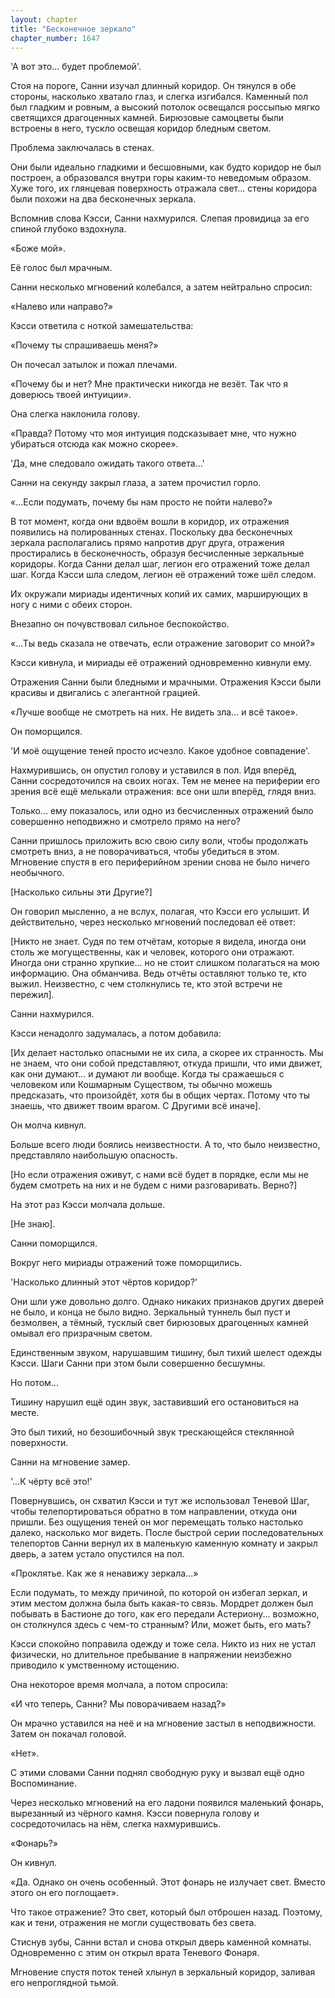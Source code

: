 ```yaml
---
layout: chapter
title: "Бесконечное зеркало"
chapter_number: 1647
---
```




'А вот это... будет проблемой'.

Стоя на пороге, Санни изучал длинный коридор. Он тянулся в обе стороны, насколько хватало глаз, и слегка изгибался. Каменный пол был гладким и ровным, а высокий потолок освещался россыпью мягко светящихся драгоценных камней. Бирюзовые самоцветы были встроены в него, тускло освещая коридор бледным светом.

Проблема заключалась в стенах.

Они были идеально гладкими и бесшовными, как будто коридор не был построен, а образовался внутри горы каким-то неведомым образом. Хуже того, их глянцевая поверхность отражала свет... стены коридора были похожи на два бесконечных зеркала.

Вспомнив слова Кэсси, Санни нахмурился. Слепая провидица за его спиной глубоко вздохнула.

«Боже мой».

Её голос был мрачным.

Санни несколько мгновений колебался, а затем нейтрально спросил:

«Налево или направо?»

Кэсси ответила с ноткой замешательства:

«Почему ты спрашиваешь меня?»

Он почесал затылок и пожал плечами.

«Почему бы и нет? Мне практически никогда не везёт. Так что я доверюсь твоей интуиции».

Она слегка наклонила голову.

«Правда? Потому что моя интуиция подсказывает мне, что нужно убираться отсюда как можно скорее».

'Да, мне следовало ожидать такого ответа...'

Санни на секунду закрыл глаза, а затем прочистил горло.

«...Если подумать, почему бы нам просто не пойти налево?»

В тот момент, когда они вдвоём вошли в коридор, их отражения появились на полированных стенах. Поскольку два бесконечных зеркала располагались прямо напротив друг друга, отражения простирались в бесконечность, образуя бесчисленные зеркальные коридоры. Когда Санни делал шаг, легион его отражений тоже делал шаг. Когда Кэсси шла следом, легион её отражений тоже шёл следом.

Их окружали мириады идентичных копий их самих, марширующих в ногу с ними с обеих сторон.

Внезапно он почувствовал сильное беспокойство.

«...Ты ведь сказала не отвечать, если отражение заговорит со мной?»

Кэсси кивнула, и мириады её отражений одновременно кивнули ему.

Отражения Санни были бледными и мрачными. Отражения Кэсси были красивы и двигались с элегантной грацией.

«Лучше вообще не смотреть на них. Не видеть зла... и всё такое».

Он поморщился.

'И моё ощущение теней просто исчезло. Какое удобное совпадение'.

Нахмурившись, он опустил голову и уставился в пол. Идя вперёд, Санни сосредоточился на своих ногах. Тем не менее на периферии его зрения всё ещё мелькали отражения: все они шли вперёд, глядя вниз.

Только... ему показалось, или одно из бесчисленных отражений было совершенно неподвижно и смотрело прямо на него?

Санни пришлось приложить всю свою силу воли, чтобы продолжать смотреть вниз, а не поворачиваться, чтобы убедиться в этом. Мгновение спустя в его периферийном зрении снова не было ничего необычного.

[Насколько сильны эти Другие?]

Он говорил мысленно, а не вслух, полагая, что Кэсси его услышит. И действительно, через несколько мгновений последовал её ответ:

[Никто не знает. Судя по тем отчётам, которые я видела, иногда они столь же могущественны, как и человек, которого они отражают. Иногда они странно хрупкие... но не стоит слишком полагаться на мою информацию. Она обманчива. Ведь отчёты оставляют только те, кто выжил. Неизвестно, с чем столкнулись те, кто этой встречи не пережил].

Санни нахмурился.

Кэсси ненадолго задумалась, а потом добавила:

[Их делает настолько опасными не их сила, а скорее их странность. Мы не знаем, что они собой представляют, откуда пришли, что ими движет, как они думают... и думают ли вообще. Когда ты сражаешься с человеком или Кошмарным Существом, ты обычно можешь предсказать, что произойдёт, хотя бы в общих чертах. Потому что ты знаешь, что движет твоим врагом. С Другими всё иначе].

Он молча кивнул.

Больше всего люди боялись неизвестности. А то, что было неизвестно, представляло наибольшую опасность.

[Но если отражения оживут, с нами всё будет в порядке, если мы не будем смотреть на них и не будем с ними разговаривать. Верно?]

На этот раз Кэсси молчала дольше.

[Не знаю].

Санни поморщился.

Вокруг него мириады отражений тоже поморщились.

'Насколько длинный этот чёртов коридор?'

Они шли уже довольно долго. Однако никаких признаков других дверей не было, и конца не было видно. Зеркальный туннель был пуст и безмолвен, а тёмный, тусклый свет бирюзовых драгоценных камней омывал его призрачным светом.

Единственным звуком, нарушавшим тишину, был тихий шелест одежды Кэсси. Шаги Санни при этом были совершенно бесшумны.

Но потом...

Тишину нарушил ещё один звук, заставивший его остановиться на месте.

Это был тихий, но безошибочный звук трескающейся стеклянной поверхности.

Санни на мгновение замер.

'...К чёрту всё это!'

Повернувшись, он схватил Кэсси и тут же использовал Теневой Шаг, чтобы телепортироваться обратно в том направлении, откуда они пришли. Без ощущения теней он мог перемещать только настолько далеко, насколько мог видеть. После быстрой серии последовательных телепортов Санни вернул их в маленькую каменную комнату и закрыл дверь, а затем устало опустился на пол.

«Проклятье. Как же я ненавижу зеркала...»

Если подумать, то между причиной, по которой он избегал зеркал, и этим местом должна была быть какая-то связь. Мордрет должен был побывать в Бастионе до того, как его передали Астериону... возможно, он столкнулся здесь с чем-то странным? Или, может быть, его мать?

Кэсси спокойно поправила одежду и тоже села. Никто из них не устал физически, но длительное пребывание в напряжении неизбежно приводило к умственному истощению.

Она некоторое время молчала, а потом спросила:

«И что теперь, Санни? Мы поворачиваем назад?»

Он мрачно уставился на неё и на мгновение застыл в неподвижности. Затем он покачал головой.

«Нет».

С этими словами Санни поднял свободную руку и вызвал ещё одно Воспоминание.

Через несколько мгновений на его ладони появился маленький фонарь, вырезанный из чёрного камня. Кэсси повернула голову и сосредоточилась на нём, слегка нахмурившись.

«Фонарь?»

Он кивнул.

«Да. Однако он очень особенный. Этот фонарь не излучает свет. Вместо этого он его поглощает».

Что такое отражение? Это свет, который был отброшен назад. Поэтому, как и тени, отражения не могли существовать без света.

Стиснув зубы, Санни встал и снова открыл дверь каменной комнаты. Одновременно с этим он открыл врата Теневого Фонаря.

Мгновение спустя поток теней хлынул в зеркальный коридор, заливая его непроглядной тьмой.


